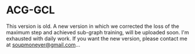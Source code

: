 # ACG-GCL
This version is old. A new version in which we corrected the loss of the maximum step and achieved sub-graph training, will be uploaded soon. 
I'm exhausted with daily work. If you want the new version, please contact me at soupmoneyer@gmail.com...
